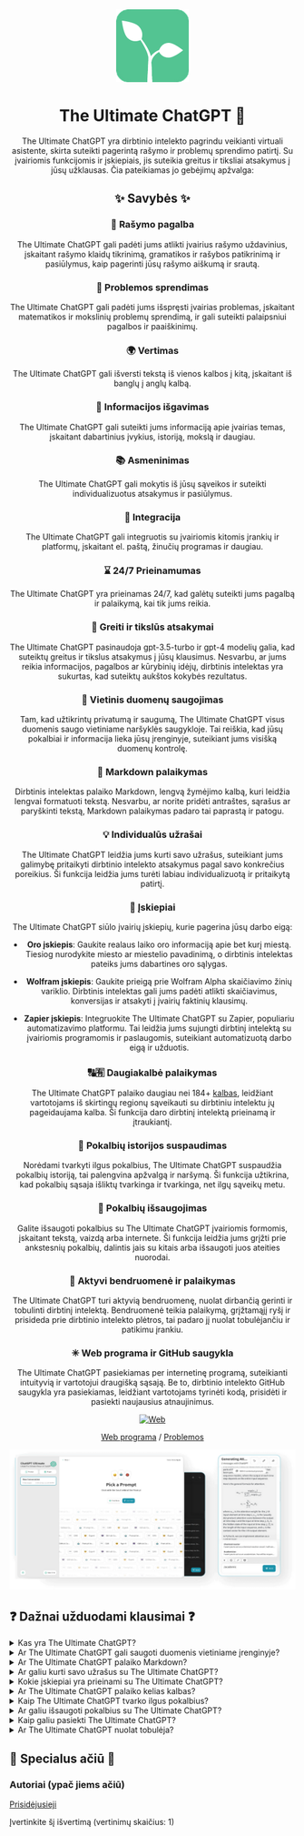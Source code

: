 <div align="center">
<img src="./../../docs/images/icon.png" alt="The Ultimate ChatGPT Icon"/>

<h1 align="center">The Ultimate ChatGPT 🌟</h1>

The Ultimate ChatGPT yra dirbtinio intelekto pagrindu veikianti virtuali asistente, skirta suteikti pagerintą rašymo ir problemų sprendimo patirtį. Su įvairiomis funkcijomis ir įskiepiais, jis suteikia greitus ir tiksliai atsakymus į jūsų užklausas. Čia pateikiamas jo gebėjimų apžvalga:

## ✨ Savybės ✨

### 📝 Rašymo pagalba
The Ultimate ChatGPT gali padėti jums atlikti įvairius rašymo uždavinius, įskaitant rašymo klaidų tikrinimą, gramatikos ir rašybos patikrinimą ir pasiūlymus, kaip pagerinti jūsų rašymo aiškumą ir srautą.

### 💭 Problemos sprendimas
The Ultimate ChatGPT gali padėti jums išspręsti įvairias problemas, įskaitant matematikos ir mokslinių problemų sprendimą, ir gali suteikti palaipsniui pagalbos ir paaiškinimų.

### 🌍 Vertimas
The Ultimate ChatGPT gali išversti tekstą iš vienos kalbos į kitą, įskaitant iš banglų į anglų kalbą.

### 📑 Informacijos išgavimas
The Ultimate ChatGPT gali suteikti jums informaciją apie įvairias temas, įskaitant dabartinius įvykius, istoriją, mokslą ir daugiau.

### 📚 Asmeninimas
The Ultimate ChatGPT gali mokytis iš jūsų sąveikos ir suteikti individualizuotus atsakymus ir pasiūlymus.

### 📎 Integracija
The Ultimate ChatGPT gali integruotis su įvairiomis kitomis įrankių ir platformų, įskaitant el. paštą, žinučių programas ir daugiau.

### ⌛ 24/7 Prieinamumas
The Ultimate ChatGPT yra prieinamas 24/7, kad galėtų suteikti jums pagalbą ir palaikymą, kai tik jums reikia.

### 🚀 Greiti ir tikslūs atsakymai

The Ultimate ChatGPT pasinaudoja gpt-3.5-turbo ir gpt-4 modelių galia, kad suteiktų greitus ir tikslus atsakymus į jūsų klausimus. Nesvarbu, ar jums reikia informacijos, pagalbos ar kūrybinių idėjų, dirbtinis intelektas yra sukurtas, kad suteiktų aukštos kokybės rezultatus.

### 💾 Vietinis duomenų saugojimas

Tam, kad užtikrintų privatumą ir saugumą, The Ultimate ChatGPT visus duomenis saugo vietiniame naršyklės saugykloje. Tai reiškia, kad jūsų pokalbiai ir informacija lieka jūsų įrenginyje, suteikiant jums visišką duomenų kontrolę.

### 🔢 Markdown palaikymas

Dirbtinis intelektas palaiko Markdown, lengvą žymėjimo kalbą, kuri leidžia lengvai formatuoti tekstą. Nesvarbu, ar norite pridėti antraštes, sąrašus ar paryškinti tekstą, Markdown palaikymas padaro tai paprastą ir patogu.

### 💡 Individualūs užrašai

The Ultimate ChatGPT leidžia jums kurti savo užrašus, suteikiant jums galimybę pritaikyti dirbtinio intelekto atsakymus pagal savo konkrečius poreikius. Ši funkcija leidžia jums turėti labiau individualizuotą ir pritaikytą patirtį.

### 🔆 Įskiepiai

The Ultimate ChatGPT siūlo įvairių įskiepių, kurie pagerina jūsų darbo eigą:

- **Oro įskiepis**: Gaukite realaus laiko oro informaciją apie bet kurį miestą. Tiesiog nurodykite miesto ar miestelio pavadinimą, o dirbtinis intelektas pateiks jums dabartines oro sąlygas.

- **Wolfram įskiepis**: Gaukite prieigą prie Wolfram Alpha skaičiavimo žinių variklio. Dirbtinis intelektas gali jums padėti atlikti skaičiavimus, konversijas ir atsakyti į įvairių faktinių klausimų.

- **Zapier įskiepis**: Integruokite The Ultimate ChatGPT su Zapier, populiariu automatizavimo platformu. Tai leidžia jums sujungti dirbtinį intelektą su įvairiomis programomis ir paslaugomis, suteikiant automatizuotą darbo eigą ir užduotis.

### 🔠🈶 Daugiakalbė palaikymas

The Ultimate ChatGPT palaiko daugiau nei 184+ [kalbas](./SUPPORTED_LANGUAGES.md), leidžiant vartotojams iš skirtingų regionų sąveikauti su dirbtiniu intelektu jų pageidaujama kalba. Ši funkcija daro dirbtinį intelektą prieinamą ir įtraukiantį.

### 💬 Pokalbių istorijos suspaudimas

Norėdami tvarkyti ilgus pokalbius, The Ultimate ChatGPT suspaudžia pokalbių istoriją, tai palengvina apžvalgą ir naršymą. Ši funkcija užtikrina, kad pokalbių sąsaja išliktų tvarkinga ir tvarkinga, net ilgų sąveikų metu.

### 📂 Pokalbių išsaugojimas

Galite išsaugoti pokalbius su The Ultimate ChatGPT įvairiomis formomis, įskaitant tekstą, vaizdą arba internete. Ši funkcija leidžia jums grįžti prie ankstesnių pokalbių, dalintis jais su kitais arba išsaugoti juos ateities nuorodai.

### 🔑 Aktyvi bendruomenė ir palaikymas

The Ultimate ChatGPT turi aktyvią bendruomenę, nuolat dirbančią gerinti ir tobulinti dirbtinį intelektą. Bendruomenė teikia palaikymą, grįžtamąjį ryšį ir prisideda prie dirbtinio intelekto plėtros, tai padaro jį nuolat tobulėjančiu ir patikimu įrankiu.

### ✳ Web programa ir GitHub saugykla

The Ultimate ChatGPT pasiekiamas per internetinę programą, suteikianti intuityvią ir vartotojui draugišką sąsają. Be to, dirbtinio intelekto GitHub saugykla yra pasiekiamas, leidžiant vartotojams tyrinėti kodą, prisidėti ir pasiekti naujausius atnaujinimus.

[![Web][Web-image]][web-url]

[Web programa](https://chatgpt.kiask.xyz/) / [Problemos](https://github.com/ki-ask/The-Ultimate-ChatGPT/issues)

[web-url]: https://chatgpt.kiask.xyz
   
[download-url]: https://github.com/ki-ask/The-Ultimate-ChatGPT/releases

[Web-image]: https://img.shields.io/badge/Web-PWA-orange?logo=microsoftedge

![cover](./docs/images/cover.png)

</div>

## ❓ Dažnai užduodami klausimai ❓

<details>
<summary>Kas yra The Ultimate ChatGPT?</summary>
The Ultimate ChatGPT yra dirbtinio intelekto pagrindu veikianti virtuali asistente, suteikianti greitus ir tikslus atsakymus į jūsų klausimus ir siūlanti įvairias funkcijas ir įskiepius, kad pagerintų jūsų rašymą ir problemų sprendimą.
</details>

<details>
<summary>Ar The Ultimate ChatGPT gali saugoti duomenis vietiniame įrenginyje?</summary>
Taip, The Ultimate ChatGPT gali visus duomenis saugoti vietiniame naršyklės saugykloje, užtikrinant privatumą ir saugumą.
</details>

<details>
<summary>Ar The Ultimate ChatGPT palaiko Markdown?</summary>
Taip, The Ultimate ChatGPT palaiko Markdown, leidžiantį formatuoti tekstą ir kurti gausų turinį.
</details>

<details>
<summary>Ar galiu kurti savo užrašus su The Ultimate ChatGPT?</summary>
Taip, galite kurti savo užrašus ir pritaikyti savo sąveiką su The Ultimate ChatGPT.
</details>

<details>
<summary>Kokie įskiepiai yra prieinami su The Ultimate ChatGPT?</summary>
The Ultimate ChatGPT siūlo įskiepius, tokius kaip Oro, Wolfram ir Zapier, siekiant supaprastinti jūsų darbą ir suteikti papildomų funkcijų.
</details>

<details>
<summary>Ar The Ultimate ChatGPT palaiko kelias kalbas?</summary>
Taip, The Ultimate ChatGPT turi įdiegtus užrašus keliomis kalbomis, leidžiantis jums bendrauti savo pageidaujama kalba.
</details>

<details>
<summary>Kaip The Ultimate ChatGPT tvarko ilgus pokalbius?</summary>
The Ultimate ChatGPT suspaudžia pokalbių istoriją, kad efektyviai tvarkytų ilgus pokalbius ir suteiktų sklandų naudotojo patirtį.
</details>

<details>
<summary>Ar galiu išsaugoti pokalbius su The Ultimate ChatGPT?</summary>
Taip, galite išsaugoti pokalbius teksto, vaizdo ar interneto forma naudodami KiAsk Share funkciją.
</details>

<details>
<summary>Kaip galiu pasiekti The Ultimate ChatGPT?</summary>
The Ultimate ChatGPT pasiekiamas kaip internetinė programa, taip pat galite pasiekti GitHub saugyklą, kad gautumėte palaikymą ir papildomas funkcijas.
</details>

<details>
<summary>Ar The Ultimate ChatGPT nuolat tobulėja?</summary>
Taip, The Ultimate ChatGPT nuolat tobulėja su atnaujinimais ir patobulinimais, ir turi aktyvią bendruomenę, prisidedančią prie jo vystymo.
</details>

## 🎉 Specialus ačiū 🎉

### Autoriai (ypač jiems ačiū)

[Prisidėjusieji](https://github.com/Yidadaa/ChatGPT-Next-Web/graphs/contributors)

Įvertinkite šį išvertimą  (vertinimų skaičius: 1) 